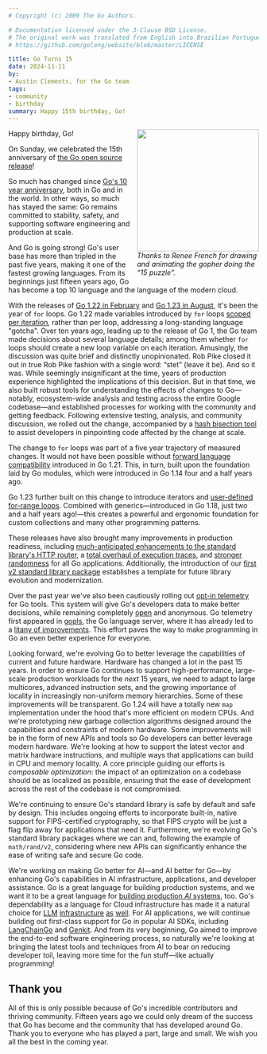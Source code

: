 ```yaml
---
# Copyright (c) 2009 The Go Authors.

# Documentation licensed under the 3-Clause BSD License.
# The original work was translated from English into Brazilian Portuguese.
# https://github.com/golang/website/blob/master/LICENSE

title: Go Turns 15
date: 2024-11-11
by:
- Austin Clements, for the Go team
tags:
- community
- birthday
summary: Happy 15th birthday, Go!
---
```


<div style="float:right; margin: 0 0 1em 1em; width: 245px">
<img src="/doc/gopher/fifteen.gif" height="245" width="245"><br/>
<i>Thanks to Renee French for drawing and animating the gopher doing the “15 puzzle”.</i>
</div>

Happy birthday, Go\!

On Sunday, we celebrated the 15th anniversary of [the Go open source
release](https://opensource.googleblog.com/2009/11/hey-ho-lets-go.html)\!

So much has changed since [Go's 10 year anniversary](/blog/10years),
both in Go and in the world. In other ways, so much has stayed the
same: Go remains committed to stability, safety, and supporting
software engineering and production at scale.

And Go is going strong\! Go's user base has more than tripled in the
past five years, making it one of the fastest growing languages. From
its beginnings just fifteen years ago, Go has become a top 10 language
and the language of the modern cloud.

With the releases of [Go 1.22 in February](/blog/go1.22) and [Go 1.23
in August](/blog/go1.23), it's been the year of `for` loops. Go 1.22
made variables introduced by `for` loops [scoped per
iteration](/blog/loopvar-preview), rather than per loop, addressing a
long-standing language "gotcha". Over ten years ago, leading up to the
release of Go 1, the Go team made decisions about several language
details; among them whether `for` loops should create a new loop
variable on each iteration. Amusingly, the discussion was quite brief
and distinctly unopinionated. Rob Pike closed it out in true Rob Pike
fashion with a single word: “stet” (leave it be). And so it was. While
seemingly insignificant at the time, years of production experience
highlighted the implications of this decision. But in that time, we
also built robust tools for understanding the effects of changes to
Go—notably, ecosystem-wide analysis and testing across the entire
Google codebase—and established processes for working with the
community and getting feedback. Following extensive testing, analysis,
and community discussion, we rolled out the change, accompanied by a
[hash bisection
tool](https://go.googlesource.com/proposal/+/master/design/60078-loopvar.md#transition-support-tooling)
to assist developers in pinpointing code affected by the change at
scale.

The change to `for` loops was part of a five year trajectory of
measured changes. It would not have been possible without [forward
language compatibility](/blog/toolchain) introduced in Go 1.21. This,
in turn, built upon the foundation laid by Go modules, which were
introduced in Go 1.14 four and a half years ago.

Go 1.23 further built on this change to introduce iterators and
[user-defined for-range loops](/blog/range-functions). Combined with
generics—introduced in Go 1.18, just two and a half years ago\!—this
creates a powerful and ergonomic foundation for custom collections and
many other programming patterns.

These releases have also brought many improvements in production
readiness, including [much-anticipated enhancements to the standard
library's HTTP router](/blog/routing-enhancements), a [total overhaul
of execution traces](/blog/execution-traces-2024), and [stronger
randomness](/blog/chacha8rand) for all Go applications. Additionally,
the introduction of our [first v2 standard library
package](/blog/randv2) establishes a template for future library
evolution and modernization.

Over the past year we've also been cautiously rolling out [opt-in
telemetry](/blog/gotelemetry) for Go tools. This system will give Go's
developers data to make better decisions, while remaining completely
[open](https://telemetry.go.dev/) and anonymous. Go telemetry first
appeared in
[gopls](https://github.com/golang/tools/blob/master/gopls/README.md),
the Go language server, where it has already led to a [litany of
improvements](https://github.com/golang/go/issues?q=is%3Aissue+label%3Agopls%2Ftelemetry-wins).
This effort paves the way to make programming in Go an even better
experience for everyone.

Looking forward, we're evolving Go to better leverage the capabilities
of current and future hardware. Hardware has changed a lot in the past
15 years. In order to ensure Go continues to support high-performance,
large-scale production workloads for the *next* 15 years, we need to
adapt to large multicores, advanced instruction sets, and the growing
importance of locality in increasingly non-uniform memory hierarchies.
Some of these improvements will be transparent. Go 1.24 will have a
totally new `map` implementation under the hood that's more efficient
on modern CPUs. And we're prototyping new garbage collection
algorithms designed around the capabilities and constraints of modern
hardware. Some improvements will be in the form of new APIs and tools
so Go developers can better leverage modern hardware. We're looking at
how to support the latest vector and matrix hardware instructions, and
multiple ways that applications can build in CPU and memory locality.
A core principle guiding our efforts is *composable optimization*: the
impact of an optimization on a codebase should be as localized as
possible, ensuring that the ease of development across the rest of the
codebase is not compromised.

We're continuing to ensure Go's standard library is safe by default
and safe by design. This includes ongoing efforts to incorporate
built-in, native support for FIPS-certified cryptography, so that FIPS
crypto will be just a flag flip away for applications that need it.
Furthermore, we're evolving Go's standard library packages where we
can and, following the example of `math/rand/v2`, considering where
new APIs can significantly enhance the ease of writing safe and secure
Go code.

We're working on making Go better for AI—and AI better for Go—by
enhancing Go's capabilities in AI infrastructure, applications, and
developer assistance. Go is a great language for building production
systems, and we want it to be a great language for [building
production *AI* systems](/blog/llmpowered), too.
Go's dependability as a language
for Cloud infrastructure has made it a natural choice for
[LLM](https://ollama.com/) [infrastructure](https://weaviate.io/)
[as](https://localai.io/) [well](https://zilliz.com/what-is-milvus).
For AI applications, we will continue building out first-class support
for Go in popular AI SDKs, including
[LangChainGo](https://pkg.go.dev/github.com/tmc/langchaingo) and
[Genkit](https://developers.googleblog.com/en/introducing-genkit-for-go-build-scalable-ai-powered-apps-in-go/).
And from its very beginning, Go aimed to improve the end-to-end
software engineering process, so naturally we're looking at bringing
the latest tools and techniques from AI to bear on reducing developer
toil, leaving more time for the fun stuff—like actually programming\!

## Thank you

All of this is only possible because of Go's incredible contributors
and thriving community. Fifteen years ago we could only dream of the
success that Go has become and the community that has developed around
Go. Thank you to everyone who has played a part, large and small. We
wish you all the best in the coming year.

